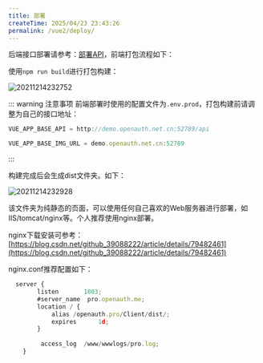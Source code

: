 ```yaml
---
title: 部署
createTime: 2025/04/23 23:43:26
permalink: /vue2/deploy/
---
```


后端接口部署请参考：[部署API](/core/deployapi/)，前端打包流程如下：

使用`npm run build`进行打包构建：

![20211214232752](http://img.openauth.net.cn/20211214232752.png)

::: warning 注意事项
前端部署时使用的配置文件为`.env.prod`，打包构建前请调整为自己的接口地址：

```javascript
VUE_APP_BASE_API = http://demo.openauth.net.cn:52789/api

VUE_APP_BASE_IMG_URL = demo.openauth.net.cn:52789
```

:::

构建完成后会生成dist文件夹。如下：

![20211214232928](http://img.openauth.net.cn/20211214232928.png)

该文件夹为纯静态的页面，可以使用任何自己喜欢的Web服务器进行部署，如IIS/tomcat/nginx等。个人推荐使用nginx部署。

nginx下载安装可参考：[https://blog.csdn.net/github_39088222/article/details/79482461](https://blog.csdn.net/github_39088222/article/details/79482461)

nginx.conf推荐配置如下：

```javascript
  server {
        listen       1803;
        #server_name  pro.openauth.me;
        location / {
            alias /openauth.pro/Client/dist/;
            expires      1d; 
        }
        
         access_log  /www/wwwlogs/pro.log;
    }

```